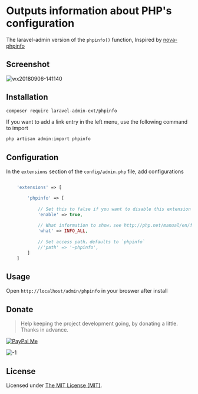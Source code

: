 Outputs information about PHP's configuration
======

The laravel-admin version of the `phpinfo()` function, Inspired by [nova-phpinfo](https://github.com/davidpiesse/nova-phpinfo)

## Screenshot

![wx20180906-141140](https://user-images.githubusercontent.com/1479100/45138456-113f8900-b1df-11e8-98f0-399cb1e2e1b2.png)

## Installation

```bash
composer require laravel-admin-ext/phpinfo
```

If you want to add a link entry in the left menu, use the following command to import
```bash
php artisan admin:import phpinfo
```

## Configuration

In the `extensions` section of the `config/admin.php` file, add configurations
```php

    'extensions' => [

        'phpinfo' => [
        
            // Set this to false if you want to disable this extension
            'enable' => true,
            
            // What information to show，see http://php.net/manual/en/function.phpinfo.php#refsect1-function.phpinfo-parameters
            'what' => INFO_ALL,
            
            // Set access path，defaults to `phpinfo`
            //'path' => '~phpinfo',
        ]
    ]

```

## Usage

Open `http://localhost/admin/phpinfo` in your broswer after install

## Donate

> Help keeping the project development going, by donating a little. Thanks in advance.

[![PayPal Me](https://img.shields.io/badge/Donate-PayPal-green.svg)](https://www.paypal.me/zousong)

![-1](https://cloud.githubusercontent.com/assets/1479100/23287423/45c68202-fa78-11e6-8125-3e365101a313.jpg)

License
------------
Licensed under [The MIT License (MIT)](LICENSE).
